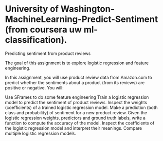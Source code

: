 # University of Washington-MachineLearning-Predict-Sentiment (from coursera uw ml-classification).
Predicting sentiment from product reviews

The goal of this assignment is to explore logistic regression and feature engineering.

In this assignment, you will use product review data from Amazon.com to predict whether the sentiments about a product (from its reviews) are positive or negative. You will:

Use SFrames to do some feature engineering
Train a logistic regression model to predict the sentiment of product reviews.
Inspect the weights (coefficients) of a trained logistic regression model.
Make a prediction (both class and probability) of sentiment for a new product review.
Given the logistic regression weights, predictors and ground truth labels, write a function to compute the accuracy of the model.
Inspect the coefficients of the logistic regression model and interpret their meanings.
Compare multiple logistic regression models.


